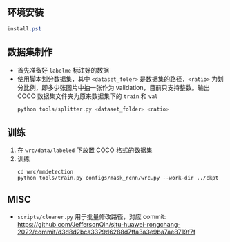 ## 环境安装

```powershell
install.ps1
```

## 数据集制作

* 首先准备好 `labelme` 标注好的数据
* 使用脚本划分数据集，其中 `<dataset_foler>` 是数据集的路径，`<ratio>` 为划分比例，即多少张图片中抽一张作为 validation，目前只支持整数。输出 COCO 数据集文件夹为原来数据集下的 `train` 和 `val`
  ```python
  python tools/splitter.py <dataset_folder> <ratio>
  ```

## 训练

1. 在 `wrc/data/labeled` 下放置 COCO 格式的数据集
2. 训练
   ```
   cd wrc/mmdetection
   python tools/train.py configs/mask_rcnn/wrc.py --work-dir ../ckpt
   ```

## MISC

* `scripts/cleaner.py` 用于批量修改路径，对应 commit: https://github.com/JeffersonQin/sjtu-huawei-rongchang-2022/commit/d3d8d2bca3329d6288d7ffa3a3e9ba7ae8719f7f
